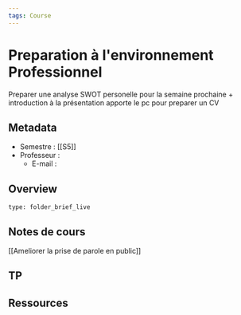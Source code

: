 ```yaml
---
tags: Course
---
```


# Preparation à l'environnement Professionnel 
Preparer une analyse SWOT personelle pour la semaine prochaine + introduction à la présentation
apporte le pc pour preparer un CV 
## Metadata 
* Semestre : [[S5]]
* Professeur : 
	* E-mail :
## Overview
 
```ccard
type: folder_brief_live
```
 
## Notes de cours
[[Ameliorer la prise de parole en public]]
## TP
## Ressources 